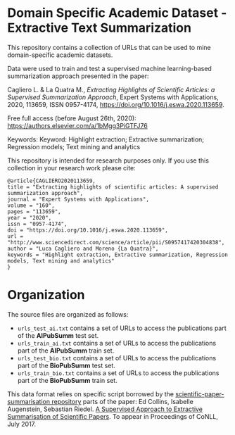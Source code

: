 # Domain Specific Academic Dataset - Extractive Text Summarization
This repository contains a collection of URLs that can be used to mine domain-specific academic datasets.

Data were used to train and test a supervised machine learning-based summarization approach presented in the paper: 

Cagliero L. & La Quatra M., *Extracting Highlights of Scientific Articles: a Supervised Summarization Approach*, Expert Systems with Applications, 2020, 113659, ISSN 0957-4174, https://doi.org/10.1016/j.eswa.2020.113659. 

Free full access (before August 26th, 2020): https://authors.elsevier.com/a/1bMgg3PiGTFJ76

Keywords: Keyword: Highlight extraction; Extractive summarization; Regression models; Text mining and analytics

This repository is intended for research purposes only. If you use this collection in your research work please cite:

```
@article{CAGLIERO2020113659,
title = "Extracting highlights of scientific articles: A supervised summarization approach",
journal = "Expert Systems with Applications",
volume = "160",
pages = "113659",
year = "2020",
issn = "0957-4174",
doi = "https://doi.org/10.1016/j.eswa.2020.113659",
url = "http://www.sciencedirect.com/science/article/pii/S0957417420304838",
author = "Luca Cagliero and Moreno {La Quatra}",
keywords = "Highlight extraction, Extractive summarization, Regression models, Text mining and analytics"
}
```

# Organization

The source files are organized as follows:

- `urls_test_ai.txt` contains a set of URLs to access the publications part of the **AIPubSumm** test set.
- `urls_train_ai.txt` contains a set of URLs to access the publications part of the **AIPubSumm** train set.
- `urls_test_bio.txt` contains a set of URLs to access the publications part of the **BioPubSumm** test set.
- `urls_train_bio.txt` contains a set of URLs to access the publications part of the **BioPubSumm** train set.

This data format relies on specific script borrowed by the [scientific-paper-summarisation repository](https://github.com/EdCo95/scientific-paper-summarisation/tree/master/DataDownloader) parts of the paper: 
Ed Collins, Isabelle Augenstein, Sebastian Riedel. [A Supervised Approach to Extractive Summarisation of Scientific Papers](https://arxiv.org/abs/1706.03946). To appear in Proceedings of CoNLL, July 2017.

